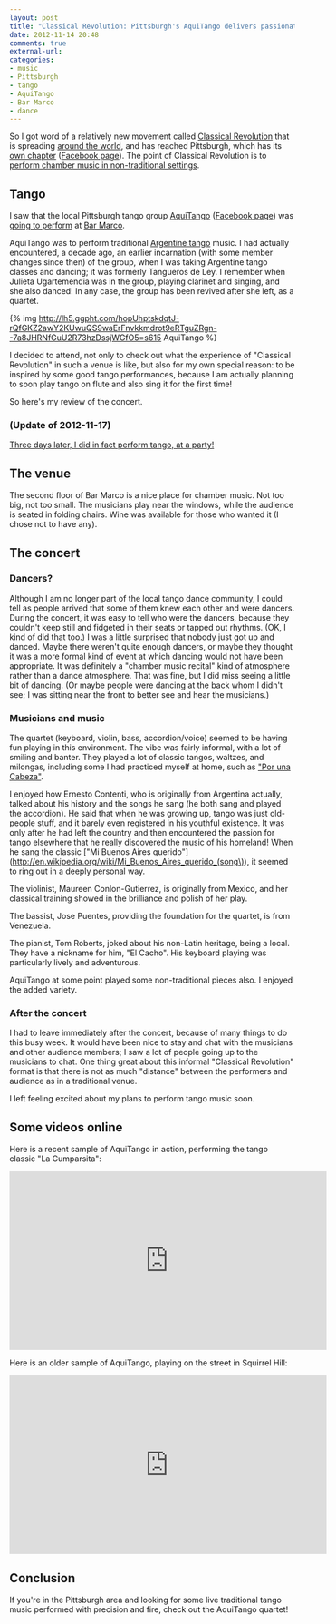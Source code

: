 ```yaml
---
layout: post
title: "Classical Revolution: Pittsburgh's AquiTango delivers passionate traditional tango"
date: 2012-11-14 20:48
comments: true
external-url: 
categories: 
- music
- Pittsburgh
- tango
- AquiTango
- Bar Marco
- dance
---
```

So I got word of a relatively new movement called [Classical Revolution](http://classicalrevolution.org/) that is spreading [around the world](http://classicalrevolution.org/chapters/), and has reached Pittsburgh, which has its [own chapter](http://www.classicalrevolutionpgh.org/) ([Facebook page](http://www.facebook.com/classicalrevolutionpgh)). The point of Classical Revolution is to [perform chamber music in non-traditional settings](http://classicalrevolution.org/about/).

## Tango

I saw that the local Pittsburgh tango group [AquiTango](http://www.aquitango.com/) ([Facebook page](http://www.facebook.com/AquiTango)) was [going to perform](http://www.facebook.com/events/380553315352985/) at [Bar Marco](http://barmarcopgh.com/).

AquiTango was to perform traditional [Argentine tango](http://en.wikipedia.org/wiki/Argentine_tango) music. I had actually encountered, a decade ago, an earlier incarnation (with some member changes since then) of the group, when I was taking Argentine tango classes and dancing; it was formerly Tangueros de Ley. I remember when Julieta Ugartemendia was in the group, playing clarinet and singing, and she also danced! In any case, the group has been revived after she left, as a quartet.

{% img http://lh5.ggpht.com/hopUhptskdqtJ-rQfGKZ2awY2KUwuQS9waErFnvkkmdrot9eRTguZRgn--7a8JHRNfGuU2R73hzDssjWGfO5=s615 AquiTango %}

I decided to attend, not only to check out what the experience of "Classical Revolution" in such a venue is like, but also for my own special reason: to be inspired by some good tango performances, because I am actually planning to soon play tango on flute and also sing it for the first time!

So here's my review of the concert.

### (Update of 2012-11-17)

[Three days later, I did in fact perform tango, at a party!](/blog/2012/11/17/a-childhood-dream-come-true-i-am-now-finally-singing-for-real/)

<!--more-->

## The venue

The second floor of Bar Marco is a nice place for chamber music. Not too big, not too small. The musicians play near the windows, while the audience is seated in folding chairs. Wine was available for those who wanted it (I chose not to have any).

## The concert

### Dancers?

Although I am no longer part of the local tango dance community, I could tell as people arrived that some of them knew each other and were dancers. During the concert, it was easy to tell who were the dancers, because they couldn't keep still and fidgeted in their seats or tapped out rhythms. (OK, I kind of did that too.) I was a little surprised that nobody just got up and danced. Maybe there weren't quite enough dancers, or maybe they thought it was a more formal kind of event at which dancing would not have been appropriate. It was definitely a "chamber music recital" kind of atmosphere rather than a dance atmosphere. That was fine, but I did miss seeing a little bit of dancing. (Or maybe people were dancing at the back whom I didn't see; I was sitting near the front to better see and hear the musicians.)

### Musicians and music

The quartet (keyboard, violin, bass, accordion/voice) seemed to be having fun playing in this environment. The vibe was fairly informal, with a lot of smiling and banter. They played a lot of classic tangos, waltzes, and milongas, including some I had practiced myself at home, such as ["Por una Cabeza"](http://en.wikipedia.org/wiki/Por_una_Cabeza).

I enjoyed how Ernesto Contenti, who is originally from Argentina actually, talked about his history and the songs he sang (he both sang and played the accordion). He said that when he was growing up, tango was just old-people stuff, and it barely even registered in his youthful existence. It was only after he had left the country and then encountered the passion for tango elsewhere that he really discovered the music of his homeland! When he sang the classic ["Mi Buenos Aires querido"](http://en.wikipedia.org/wiki/Mi_Buenos_Aires_querido_(song\)), it seemed to ring out in a deeply personal way.

The violinist, Maureen Conlon-Gutierrez, is originally from Mexico, and her classical training showed in the brilliance and polish of her play.

The bassist, Jose Puentes, providing the foundation for the quartet, is from Venezuela.

The pianist, Tom Roberts, joked about his non-Latin heritage, being a local. They have a nickname for him, "El Cacho". His keyboard playing was particularly lively and adventurous.

AquiTango at some point played some non-traditional pieces also. I enjoyed the added variety.

### After the concert

I had to leave immediately after the concert, because of many things to do this busy week. It would have been nice to stay and chat with the musicians and other audience members; I saw a lot of people going up to the musicians to chat. One thing great about this informal "Classical Revolution" format is that there is not as much "distance" between the performers and audience as in a traditional venue.

I left feeling excited about my plans to perform tango music soon.

## Some videos online

Here is a recent sample of AquiTango in action, performing the tango classic "La Cumparsita":

<iframe width="560" height="315" src="http://www.youtube.com/embed/zHaasDMVYYo" frameborder="0" allowfullscreen></iframe>

Here is an older sample of AquiTango, playing on the street in Squirrel Hill:

<iframe width="560" height="315" src="http://www.youtube.com/embed/6u6RO8c5b8I" frameborder="0" allowfullscreen></iframe>

## Conclusion

If you're in the Pittsburgh area and looking for some live traditional tango music performed with precision and fire, check out the AquiTango quartet!
